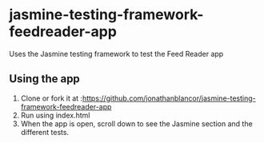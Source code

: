 # jasmine-testing-framework-feedreader-app
Uses the Jasmine testing framework to test the Feed Reader app

## Using the app
1. Clone or fork it at :https://github.com/jonathanblancor/jasmine-testing-framework-feedreader-app
2. Run using index.html
3. When the app is open, scroll down to see the Jasmine section and the different tests.
